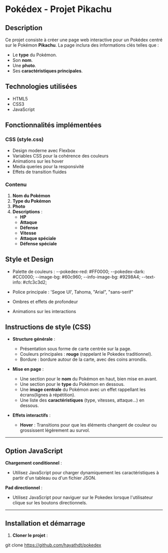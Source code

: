 # **Pokédex - Projet Pikachu**

## **Description**
Ce projet consiste à créer une page web interactive pour un Pokédex centré sur le Pokémon **Pikachu**. La page inclura des informations clés telles que :  
- Le **type** du Pokémon.  
- Son **nom**.  
- Une **photo**.  
- Ses **caractéristiques principales**.  

## **Technologies utilisées**
- HTML5
- CSS3
- JavaScript

## **Fonctionnalités implémentées**

### **CSS (style.css)**
- Design moderne avec Flexbox
- Variables CSS pour la cohérence des couleurs
- Animations sur les hover
- Media queries pour la responsivité
- Effets de transition fluides

### **Contenu**
1. **Nom du Pokémon**   
2. **Type du Pokémon** 
3. **Photo**   
4. **Descriptions** : 
   - **HP** 
   - **Attaque**
   - **Défense**
   - **Vitesse**
   - **Attaque spéciale**
   - **Défense spéciale**

## **Style et Design**
- Palette de couleurs :
    --pokedex-red: #FF0000;
    --pokedex-dark: #CC0000;
    --image-bg: #60c960;
    --info-image-bg: #9298A4;
    --text-info: #cfc3c3d2;

- Police principale : 'Segoe UI', Tahoma, "Arial", "sans-serif"
- Ombres et effets de profondeur
- Animations sur les interactions

## **Instructions de style (CSS)**

- **Structure générale** :  
  - Présentation sous forme de carte centrée sur la page.  
  - Couleurs principales : **rouge** (rappelant le Pokedex traditionnel).
  - Bordure : bordure autour de la carte, avec des coins arrondis.  

- **Mise en page** :  
  - Une section pour le **nom** du Pokémon en haut, bien mise en avant.  
  - Une section pour le **type** du Pokémon en dessous. 
  - Une **image centrale** du Pokémon avec un effet rappellant les écrans(lignes à répétition).  
  - Une liste des **caractéristiques** (type, vitesses, attaque...) en dessous.  

- **Effets interactifs** :  
  - **Hover** : Transitions pour que les éléments changent de couleur ou grossissent légèrement au survol.  


---

## **Option JavaScript**

**Chargement conditionnel** :  
- Utilisez JavaScript pour charger dynamiquement les caractéristiques à partir d'un tableau ou d'un fichier JSON.

**Pad directionnel** :
- Utilisez JavaScript pour naviguer sur le Pokedex lorsque l'utilisateur clique sur les boutons directionnels.

---

## **Installation et démarrage**

1. **Cloner le projet** :

git clone https://github.com/hayathdt/pokedex

